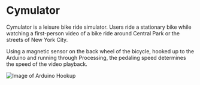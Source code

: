 # Cymulator

Cymulator is a leisure bike ride simulator. Users ride a stationary bike while watching a first-person video of a bike ride around Central Park or the streets of New York City.

Using a magnetic sensor on the back wheel of the bicycle, hooked up to the Arduino and running through Processing, the pedaling speed determines the speed of the video playback.

![Image of Arduino Hookup](https://lh3.googleusercontent.com/sNmZqsq7DoUe6GlIJhXALNCmzxFL2Mu3N1nNTZVIGqv6aVzahMzUy2ucIqfGvCbyq9drg4ovlLUXBhBDLSA1oZUuFD7d9YyFkPLfNLBhFkds8AWiov-GOaUTEK3OiEn0-26-_kV4XIa7UKQ5dSdC8CycmftKfbE0MUYyY6fpoC7U7WepfibpQwqy4PTEBFG_xwpd_oWlD9RWjzj9X492_ce8CYT9YdpQM7MAivgRVvK6kSFBapML2IKFFkAp0mojQ_XoI_vyK95nmUQ-G_j9ENvVYJqgg8Br1tzl0_kDB9H4_GdL3pOtW0MxHXbidiMrVcvDRV30D5INSQ6G_SWoltkpKebtLt4S4r-xekt5qQOkau12pJYiFWsO7gW8cnZUeg8rydsOfQ8YIu-yWlb0fakidrRxAYMzrGp0i6u-iRi-lpbDBXGJ2zJHSEni2VXAy2vShMCMg0Zx-OAL3hRGY50s1uMXBdYsxxkSyBaJQ5rHa8d-JSuxauCXi3jARuKejPEzuA26d5KX0UEyofypULi3mH8hU3X0dkljfoBHXhY7TzK82AUxSvmkIIzVF4Br9mHGtlUOMWwyOlfL5wHDJRl3aWkWEZ04paEWb2CePoJyju0ifGYl=w1390-h1852-no)

